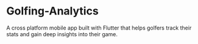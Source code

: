 # Golfing-Analytics
A cross platform mobile app built with Flutter that helps golfers track their stats and gain deep insights into their game.
